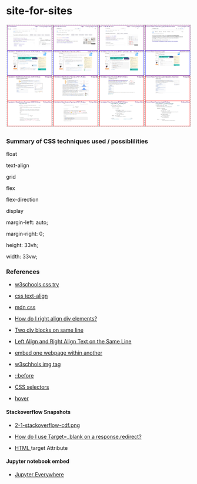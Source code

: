 # site-for-sites
![final.png](/img/final.png)
### Summary of CSS techniques used / possiblilities

float

text-align

grid

flex

flex-direction

display

margin-left: auto;

margin-right: 0;

height: 33vh;

width: 33vw;


### References
- [w3schools css try](https://www.w3schools.com/cssref/tryit.php?filename=trycss_unit_vw)
- [css text-align](https://www.geeksforgeeks.org/how-to-align-text-in-html/)
- [mdn css](https://developer.mozilla.org/en-US/docs/Web/CSS/flex-direction)
- [How do I right align div elements?](https://stackoverflow.com/questions/7693224/how-do-i-right-align-div-elements)
- [Two div blocks on same line](https://stackoverflow.com/questions/10451445/two-div-blocks-on-same-line)
- [Left Align and Right Align Text on the Same Line](https://css-tricks.com/left-align-and-right-align-text-on-the-same-line/)

- [embed one webpage within another](https://developer.mozilla.org/en-US/docs/Web/HTML/Element/iframe)
- [w3schhols img tag](https://www.w3schools.com/html/html_images.asp)
- [::before](https://developer.mozilla.org/en-US/docs/Web/CSS/::before)
- [CSS selectors](https://developer.mozilla.org/en-US/docs/Learn/CSS/Building_blocks/Selectors#:~:text=A%20CSS%20selector%20is%20the,the%20rule%20applied%20to%20them.)
- [hover](https://developer.mozilla.org/en-US/docs/Web/CSS/Pseudo-classes)

#### Stackoverflow Snapshots
- [2-1-stackoverflow-cdf.png](https://stackoverflow.com/questions/24788200/calculate-the-cumulative-distribution-function-cdf-in-python)

- [How do I use Target=_blank on a response.redirect?](https://stackoverflow.com/questions/8994285/how-do-i-use-target-blank-on-a-response-redirect)
- [HTML <a> target Attribute](https://www.w3schools.com/tags/att_a_target.asp)

#### Jupyter notebook embed
- [Jupyter Everywhere](https://blog.jupyter.org/jupyter-everywhere-f8151c2cc6e8)
